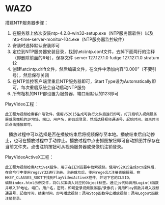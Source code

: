 # WAZO

搭建NTP服务器步骤：
1. 在服务器上依次安装ntp-4.2.8-win32-setup.exe（NTP服务器软件）以及ntp-time-server-monitor-104.exe（NTP服务器监控软件）
2. 安装时选择默认安装即可
3. 定位到NTP服务器安装目录，找到\etc\ntp.conf文件，去掉下面两行的注释（即删除前面的#号），保存文件
    server 127.127.1.0
    fudge 127.127.1.0 stratum 12
4. 创建\etc\ntp.drift文件，然后编辑文件，在文件中添加内容“0.000”（不要引号），然后保存关闭
5. 在NTP监控客户端里重启NTP服务器即可，Start Type设为Automatically即可，每次重启系统会自动启动NTP服务
6. 所有相机的NTP都设置为服务器，端口用默认的123即可

PlayVideo工程：

    此工程为视频检索客户端软件，使用VS2015生成可执行文件后运行即可。打开后填入视频服务器或录像机的IP地址，端口，用户名，密码后登录，然后选择视频通道号，起始时间，结束时间后点击播放即可。
    播放过程中可以选择是否在播放结束后将视频保存至本地。播放结束后自动停止，也可在播放过程中手动停止。播放过程中点击抓图按钮即可自动抓图并保存在当前文件夹。点击注销按钮可从视频服务器或录像机注销登录。

PlayVideoActiveX工程：

    此工程为视频检索ActiveX控件，用于在IE浏览器中检索视频。使用VS2015生成ocx控件后，在命令行中使用regsvr32进行注册。注册成功后，使用regedit注册表编辑器，在HKEY_CLASSES_ROOT下找到PlayVideoActiveX控件，并记下它的CLSID。
    编辑index.html示例文件，将CLSID填入对应的Object标签。通过js代码调用Login()函数并填入IP地址，端口，用户名，密码，即可登录视频服务器/录像机；调用Play函数并填入视频通道号，起始时间，结束时间，即可播放视频；调用Stop函数停止播放视频；调用Logout函数注销登录。
